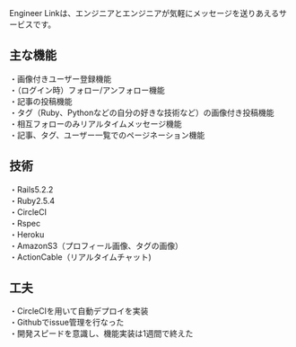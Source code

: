 Engineer Linkは、エンジニアとエンジニアが気軽にメッセージを送りあえるサービスです。

## 主な機能  
・画像付きユーザー登録機能  
・（ログイン時）フォロー/アンフォロー機能  
・記事の投稿機能  
・タグ（Ruby、Pythonなどの自分の好きな技術など）の画像付き投稿機能  
・相互フォローのみリアルタイムメッセージ機能  
・記事、タグ、ユーザー一覧でのページネーション機能  

## 技術  
・Rails5.2.2  
・Ruby2.5.4  
・CircleCI  
・Rspec  
・Heroku  
・AmazonS3（プロフィール画像、タグの画像）  
・ActionCable（リアルタイムチャット) 

## 工夫  
・CircleCIを用いて自動デプロイを実装  
・Githubでissue管理を行なった  
・開発スピードを意識し、機能実装は1週間で終えた

